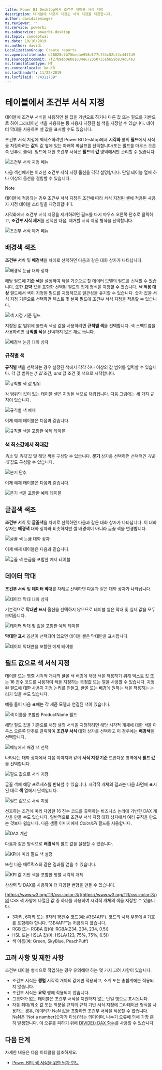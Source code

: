 ```yaml
---
title: Power BI Desktop에서 조건부 테이블 서식 지정
description: 테이블에 사용자 지정된 서식 지정을 적용합니다.
author: davidiseminger
ms.reviewer: ''
ms.service: powerbi
ms.subservice: powerbi-desktop
ms.topic: conceptual
ms.date: 10/16/2019
ms.author: davidi
LocalizationGroup: Create reports
ms.openlocfilehash: d28028c7b75bedae958df77c743c52b44c4437d9
ms.sourcegitcommit: 7f27b9eb0e001034e672050735ab659b834c54a3
ms.translationtype: HT
ms.contentlocale: ko-KR
ms.lasthandoff: 11/22/2019
ms.locfileid: "74311739"
---
```

# <a name="conditional-formatting-in-tables"></a>테이블에서 조건부 서식 지정 
테이블에 조건부 서식을 사용하면 셀 값을 기반으로 하거나 다른 값 또는 필드를 기반으로 하여 그라데이션 색을 사용하는 등 사용자 지정된 셀 색을 지정할 수 있습니다. 데이터 막대를 사용하여 셀 값을 표시할 수도 있습니다. 

조건부 서식 지정에 액세스하려면 Power BI Desktop에서 **시각화** 창의 **필드**에서 서식을 지정하려는 **값**의 값 옆에 있는 아래쪽 화살표를 선택합니다(또는 필드를 마우스 오른쪽 단추로 클릭). 필드에 대한 조건부 서식은 **필드**의 **값** 영역에서만 관리할 수 있습니다.

![조건부 서식 지정 메뉴](media/desktop-conditional-table-formatting/table-formatting-0-popup-menu.png)

다음 섹션에서는 이러한 조건부 서식 지정 옵션을 각각 설명합니다. 단일 테이블 열에 하나 이상의 옵션을 결합할 수 있습니다.

> [!NOTE]
> 테이블에 적용되는 경우 조건부 서식 지정은 조건에 따라 서식 지정된 셀에 적용된 사용자 지정 테이블 스타일을 재정의합니다.

시각화에서 조건부 서식 지정을 제거하려면 필드를 다시 마우스 오른쪽 단추로 클릭하고, **조건부 서식 제거**를 선택한 다음, 제거할 서식 지정 형식을 선택합니다.

![조건부 서식 제거 메뉴](media/desktop-conditional-table-formatting/table-formatting-1-remove.png)

## <a name="background-color-scales"></a>배경색 색조

**조건부 서식** 및 **배경색**을 차례로 선택하면 다음과 같은 대화 상자가 나타납니다.

![배경색 눈금 대화 상자](media/desktop-conditional-table-formatting/table-formatting-1-default-dialog.png)

해당 필드에 **기준 색**을 설정하여 색을 기준으로 할 데이터 모델의 필드를 선택할 수 있습니다. 또한 **요약** 값을 포함한 선택된 필드의 집계 형식을 지정할 수 있습니다. **색 적용 대상** 필드에서 색이 지정된 필드를 지정하므로 일관성을 유지할 수 있습니다. 숫자 값을 서식 지정 기준으로 선택하면 텍스트 및 날짜 필드에 조건부 서식 지정을 적용할 수 있습니다.

![색 지정 기준 필드](media/desktop-conditional-table-formatting/table-formatting-1-apply-color-to.png)

지정된 값 범위에 불연속 색상 값을 사용하려면 **규칙별 색**을 선택합니다. 색 스펙트럼을 사용하려면 **규칙별 색**을 선택하지 않은 채로 둡니다. 

![배경색 눈금 대화 상자](media/desktop-conditional-table-formatting/table-formatting-1-color-by-rules-dialog.png)

### <a name="color-by-rules"></a>규칙별 색

**규칙별 색**을 선택하는 경우 설정된 색에서 각각 하나 이상의 값 범위를 입력할 수 있습니다.  각 값 범위는 *If 값* 조건, *and* 값 조건 및 색으로 시작합니다.

![규칙별 색 값 범위](media/desktop-conditional-table-formatting/table-formatting-1-color-by-rules-if-value.png)

각 범위의 값이 있는 테이블 셀은 지정된 색으로 채워집니다. 다음 그림에는 세 가지 규칙이 있습니다.

![규칙별 색 예제](media/desktop-conditional-table-formatting/table-formatting-1-color-by-rules.png)

이제 예제 테이블은 다음과 같습니다.

![규칙별 색을 포함한 예제 테이블](media/desktop-conditional-table-formatting/table-formatting-1-color-by-rules-table.png)


### <a name="color-minimum-to-maximum"></a>색 최소값에서 최대값

*최소* 및 *최대* 값 및 해당 색을 구성할 수 있습니다. **분기** 상자를 선택하면 선택적인 *가운데* 값도 구성할 수 있습니다.

![분기 단추](media/desktop-conditional-table-formatting/table-formatting-1-diverging.png)

이제 예제 테이블은 다음과 같습니다.

![분기 색을 포함한 예제 테이블](media/desktop-conditional-table-formatting/table-formatting-1-diverging-table.png)

## <a name="font-color-scales"></a>글꼴색 색조

**조건부 서식** 및 **글꼴색**을 차례로 선택하면 다음과 같은 대화 상자가 나타납니다. 이 대화 상자는 **배경색** 대화 상자와 비슷하지만 셀 배경색이 아니라 글꼴 색을 변경합니다.

![글꼴 색 눈금 대화 상자](media/desktop-conditional-table-formatting/table-formatting-2-diverging.png)

이제 예제 테이블은 다음과 같습니다.

![글꼴 색 눈금을 포함한 예제 테이블](media/desktop-conditional-table-formatting/table-formatting-2-table.png)

## <a name="data-bars"></a>데이터 막대

**조건부 서식** 및 **데이터 막대**를 차례로 선택하면 다음과 같은 대화 상자가 나타납니다. 

![데이터 막대 대화 상자](media/desktop-conditional-table-formatting/table-formatting-3-default.png)

기본적으로 **막대만 표시** 옵션을 선택하지 않으므로 테이블 셀은 막대 및 실제 값을 모두 보여줍니다.

![데이터 막대 및 값을 포함한 예제 테이블](media/desktop-conditional-table-formatting/table-formatting-3-default-table.png)

**막대만 표시** 옵션이 선택되어 있으면 테이블 셀은 막대만을 표시합니다.

![데이터 막대만을 포함한 예제 테이블](media/desktop-conditional-table-formatting/table-formatting-3-default-table-bars.png)

## <a name="color-formatting-by-field-value"></a>필드 값으로 색 서식 지정

테이블 또는 행렬 시각적 개체의 글꼴 색 배경에 해당 색을 적용하기 위해 텍스트 값 또는 16 진수 코드를 사용하여 색을 지정하는 측정값 또는 열을 사용할 수 있습니다. 지정된 필드에 대한 사용자 지정 논리를 만들고, 글꼴 또는 배경에 원하는 색을 적용하는 논리가 있을 수도 있습니다.

예를 들어 다음 표에는 각 제품 모델과 연결된 색이 있습니다. 

![색 이름을 포함한 ProductName 필드](media/desktop-conditional-table-formatting/conditional-table-formatting_01.png)

해당 필드 값을 기준으로 해당 셀의 서식을 지정하려면 해당 시각적 개체에 대한 *색*을 마우스 오른쪽 단추로 클릭하여 **조건부 서식** 대화 상자를 선택하고 이 경우에는 **배경색**을 선택합니다. 

![메뉴에서 배경 색 선택](media/desktop-conditional-table-formatting/conditional-table-formatting_02.png)

나타나는 대화 상자에서 다음 이미지와 같이 **서식 지정 기준** 드롭다운 영역에서 **필드 값**을 선택합니다.

![필드 값으로 서식 지정](media/desktop-conditional-table-formatting/conditional-table-formatting_03.png)

글꼴 색에 해당 프로세스를 반복할 수 있습니다. 시각적 개체의 결과는 다음 화면에 표시된 대로 **색** 열에서 단색입니다.

![필드 값으로 서식 지정](media/desktop-conditional-table-formatting/conditional-table-formatting_04.png)

선호하는 조건에 따라 다양한 16 진수 코드를 출력하는 비즈니스 논리에 기반한 DAX 계산을 만들 수도 있습니다. 일반적으로 조건부 서식 지정 대화 상자에서 여러 규칙을 만드는 것보다 쉽습니다. 다음 샘플 이미지에서 *ColorKPI* 필드를 사용합니다.

![DAX 계산](media/desktop-conditional-table-formatting/conditional-table-formatting_05.png)

다음과 같은 방식으로 **배경색**의 필드 값을 설정할 수 있습니다.

![KPI에 따라 필드 색 설정](media/desktop-conditional-table-formatting/conditional-table-formatting_06.png)

또한 다음 매트릭스와 같은 결과를 얻을 수 있습니다.

![KPI 값 기반 색을 포함한 행렬 시각적 개체](media/desktop-conditional-table-formatting/conditional-table-formatting_07.png)

상상력 및 DAX를 사용하여 더 다양한 변형을 만들 수 있습니다.

[https://www.w3.org/TR/css-color-3/](https://www.w3.org/TR/css-color-3/)의 CSS 색 사양에 나열된 값 중 하나를 사용하여 시각적 개체의 색을 지정할 수 있습니다.
* 3자리, 6자리 또는 8자리 16진수 코드(예: #3E4AFF). 코드의 시작 부분에 # 기호를 포함해야 합니다. “3E4AFF”는 허용되지 않습니다. 
* RGB 또는 RGBA 값(예: RGBA(234, 234, 234, 0.5))
* HSL 또는 HSLA 값(예: HSLA(123, 75%, 75%, 0.5))
* 색 이름(예: Green, SkyBlue, PeachPuff) 

## <a name="considerations-and-limitations"></a>고려 사항 및 제한 사항
조건부 테이블 형식으로 작업하는 경우 유의해야 하는 몇 가지 고려 사항이 있습니다.

* 조건부 서식은 **행렬** 시각적 개체의 값에만 적용되고, 소계 또는 총합계에는 적용되지 않습니다. 
* 조건부 서식은 **요약** 행에 적용되지 않습니다.
* 그룹화가 없는 테이블은 조건부 서식을 지원하지 않는 단일 행으로 표시됩니다.
* 자동 최대/최소 값 또는 백분율 규칙의 규칙 기반 서식 지정에 그라데이션 형식을 사용하는 경우, 데이터가 NaN 값을 포함하면 조건부 서식을 적용할 수 없습니다. NaN은 ‘Not a number(숫자가 아님)’라는 의미이며, 나누기 오류에 의해 가장 흔히 발생합니다. 이 오류를 피하기 위해 [DIVIDE() DAX 함수](https://docs.microsoft.com/dax/divide-function-dax)를 사용할 수 있습니다.


## <a name="next-steps"></a>다음 단계
자세한 내용은 다음 아티클을 참조하세요.  

* [Power BI의 색 서식을 위한 팁과 힌트](visuals/service-tips-and-tricks-for-color-formatting.md)  

